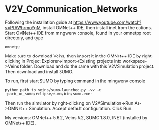 # V2V_Communication_Networks

Following the installation guide at https://www.youtube.com/watch?v=PfAWhrmoYgM, install OMNet++ IDE, then install inet from the options. 
Start OMNet++ IDE from mingwenv console, found in your omnetpp root directory, and type 

	omnetpp
	
Make sure to download Veins, then import it in the OMNet++ IDE by right-clicking in Project Explorer->Import->Existing projects into workspace->Veins folder.
Download and do the same with this V2VSimulation project. Then download and install SUMO. 

To run, first start SUMO by typing command in the mingwenv console

	python path_to_veins/sumo-launched.py -vv -c 'path_to_sumo/Eclipse/Sumo/bin/sumo.exe'
	
Then run the simulator by right-clicking on V2VSimulation->Run As->OMNet++ Simulation. Accept default configuration. Click Run. 

My versions:  OMNet++ 5.6.2, Veins 5.2, SUMO 1.8.0, INET (installed by OMNet++ IDE).